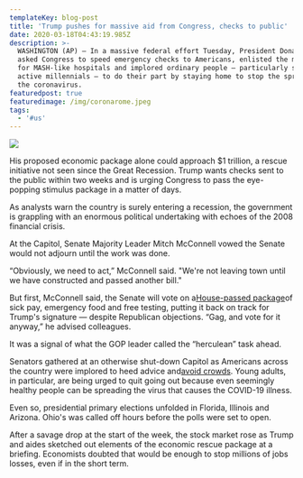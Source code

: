 ```yaml
---
templateKey: blog-post
title: 'Trump pushes for massive aid from Congress, checks to public'
date: 2020-03-18T04:43:19.985Z
description: >-
  WASHINGTON (AP) — In a massive federal effort Tuesday, President Donald Trump
  asked Congress to speed emergency checks to Americans, enlisted the military
  for MASH-like hospitals and implored ordinary people — particularly socially
  active millennials — to do their part by staying home to stop the spread of
  the coronavirus.
featuredpost: true
featuredimage: /img/coronarome.jpeg
tags:
  - '#us'
---
```

![](/img/coronarome.jpeg)

His proposed economic package alone could approach $1 trillion, a rescue initiative not seen since the Great Recession. Trump wants checks sent to the public within two weeks and is urging Congress to pass the eye-popping stimulus package in a matter of days.

As analysts warn the country is surely entering a recession, the government is grappling with an enormous political undertaking with echoes of the 2008 financial crisis.

At the Capitol, Senate Majority Leader Mitch McConnell vowed the Senate would not adjourn until the work was done.

“Obviously, we need to act,” McConnell said. "We're not leaving town until we have constructed and passed another bill."

But first, McConnell said, the Senate will vote on a[House-passed package](https://apnews.com/50c68d61bb87db6f59bfcd23b5ac128e)of sick pay, emergency food and free testing, putting it back on track for Trump's signature — despite Republican objections. “Gag, and vote for it anyway,” he advised colleagues.

It was a signal of what the GOP leader called the “herculean” task ahead.

Senators gathered at an otherwise shut-down Capitol as Americans across the country were implored to heed advice and[avoid crowds](https://apnews.com/8e1fc6723f531107f9390a631e83ee68). Young adults, in particular, are being urged to quit going out because even seemingly healthy people can be spreading the virus that causes the COVID-19 illness.

Even so, presidential primary elections unfolded in Florida, Illinois and Arizona. Ohio's was called off hours before the polls were set to open.

After a savage drop at the start of the week, the stock market rose as Trump and aides sketched out elements of the economic rescue package at a briefing. Economists doubted that would be enough to stop millions of jobs losses, even if in the short term.
